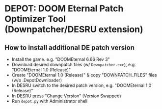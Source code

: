 # DEPOT: DOOM Eternal Patch Optimizer Tool (Downpatcher/DESRU extension)

## How to install additional DE patch version

* Install the game. e.g. "DOOMEternal 6.66 Rev 3"
* Download desired downpatch files (w/ `Downpatcher.exe`), e.g. "DOOMEternal 1.0 (Release)"
* Create "DOOMEternal 1.0 (Release)" & copy "DOWNPATCH_FILES" files (w/o .DepotDownloader)
* In DESRU switch to the desired patch version, e.g. "DOOMEternal 1.0 (Release)"
* In DESRU press "Change Version" (Version Swapped)
* Run `depot.py` with Administrator shell

